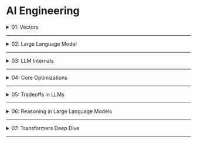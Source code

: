 # AI Engineering

<details>
  <summary>01: Vectors</summary>

### Section 1: Vectors

This section covers how data is represented numerically for AI models and how it is efficiently stored and searched.

### What are Vector Databases?

A vector database is a specialized database designed to store, manage, and search high-dimensional vectors. Unlike traditional databases that query based on exact matches (e.g., `WHERE user_id = 123`), vector databases find items based on similarity.

* **Analogy**: Think of a massive digital library for concepts instead of text. A traditional database can find a book by its exact title (the key). A vector database can find all books *about a similar theme* (e.g., "dystopian futures where technology has gone wrong"), even if they don't share keywords. It does this by understanding the 'location' of each book's concept in a high-dimensional "meaning space."
* **Real-World Example**: E-commerce search. When you search for "summer floral dress," a vector database can return dresses that match the *vibe* and *style*, not just those with the exact words in the product description. It might show you a "sunny sun-dress with flower patterns."


### How are Vectors Constructed?

Vectors are created by feeding raw data (like text, images, or audio) into a deep learning model called an **encoder**. The encoder's job is to "embed" the data into a numerical representation.

* A piece of text ("The cat sat on the mat") is fed into a text-embedding model (like BERT or OpenAI's `text-embedding-3-small`).
* The model outputs a fixed-size array of numbers, for example, `[0.12, -0.45, 0.88, ..., 0.34]`. This is the vector embedding.
* This vector captures the semantic meaning of the original text.


### Vector Embeddings \& Semantic Space (IMP)

A **vector embedding** is the numerical representation of a piece of data. The "space" where all these vectors live is called the **semantic space**.

* In this space, vectors of semantically similar items are located close to each other.
* The relationship between vectors can capture complex analogies. The classic example is \$ vector('King') - vector('Man') + vector('Woman') \approx vector('Queen') \$. This shows that the space has learned the concept of gender and royalty.
* **Why it's important (IMP)**: This property is the foundation of modern AI. It allows machines to understand context, nuance, and relationships, powering features like semantic search, recommendation engines, and data clustering.


### Choosing the Right Vector Database

Selecting a vector database depends on your project's specific needs.


| Feature | Milvus | Pinecone | Weaviate | ChromaDB |
| :-- | :-- | :-- | :-- | :-- |
| **Type** | Open-source, self-hosted or cloud | Managed Cloud Service | Open-source, self-hosted or cloud | Open-source, in-process library |
| **Best For** | Large-scale, high-performance, customizable systems. | Ease of use, fast prototyping, serverless. | "Database-like" features like GraphQL, data objects. | Quick local development, Python-native. |
| **Scalability** | Very high (distributed architecture) | High (managed service) | High | Limited (runs within your app) |

* **Best Practice**: Start with a simple, in-process library like **ChromaDB** or **FAISS** for initial development and proof-of-concept. As your data scales and performance requirements grow, migrate to a dedicated, scalable solution like **Milvus** or **Pinecone**.


### Vector Compression \& Quantization

High-dimensional vectors consume significant memory. For example, one million vectors from OpenAI's `text-embedding-ada-002` (1536 dimensions, float32) require about 6.1 GB of RAM. Compression techniques are used to reduce this footprint.

* **Scalar Quantization (SQ)**: Reduces the precision of each number in the vector. For example, converting a 32-bit floating-point number to an 8-bit integer.
  * **Analogy**: This is like compressing a high-resolution PNG image into a JPEG. You lose some fine-grained detail, but the overall image remains recognizable, and the file size is much smaller.
* **Product Quantization (PQ) (IMP)**: A more advanced technique that provides better compression with less accuracy loss.
  * It splits a large vector into smaller sub-vectors.
  * It then runs a clustering algorithm (like K-Means) on the training set of sub-vectors to create a "codebook" for each segment.
  * Each sub-vector is replaced by the ID of its closest centroid from the codebook.
  * **Analogy**: Instead of describing every single feature of a face in detail, you create a catalog of "noses" (catalog \#1), "eyes" (catalog \#2), etc. To describe a new face, you just pick the closest match from each catalog: `Nose #54`, `Eyes #23`, etc. This sequence of IDs is much shorter than the original full description.
* **Common Pitfall**: Overly aggressive quantization can degrade search accuracy. Always measure the recall-vs-memory trade-off.


### Vector Search

The goal of vector search is to find the "k" most similar vectors to a query vector. Doing an exact search (K-Nearest Neighbor or k-NN) is computationally infeasible for large datasets because it requires comparing the query with every single vector.

Instead, we use **Approximate Nearest Neighbor (ANN)** search, which trades a small amount of accuracy for a massive speedup.

### Indexing Techniques - Making Vector Search Scale (IMP)

ANN indexes are data structures that organize vectors to enable fast searching without scanning the entire dataset.


| Index Type | How it Works | Analogy | Best For |
| :-- | :-- | :-- | :-- |
| **IVF (Inverted File)** | Vectors are grouped into clusters. Search is limited to the few clusters closest to the query vector. | A library organized by genre. To find a sci-fi book, you only search the "Science Fiction" section, not the whole library. | Static datasets where data doesn't change often. It's memory efficient but less flexible. |
| **HNSW (Hierarchical Navigable Small World)** | A multi-layered graph where nodes are vectors and edges connect similar vectors. Search starts on a sparse top layer and navigates down to denser layers. | Navigating a city with a highway system. Use the highway (top layer) to get close, then exit to local roads (lower layers) to find the exact address. | Dynamic datasets with frequent additions/updates. Offers high accuracy and low latency but uses more memory. |

### Search Execution Flow - From Query to Result

1. **Query Embedding**: A user's raw query (e.g., text: "blue sneakers for running") is converted into a query vector using the same embedding model.
2. **ANN Search**: The database uses its index (e.g., HNSW) to quickly find the approximate 'k' nearest vectors to the query vector. The index returns the IDs of these vectors.
3. **Metadata Fetch**: The system uses the returned IDs to look up and retrieve the original data (product images, descriptions, prices) from a separate storage location.
4. **Reranking (Optional)**: A more fine-grained model can rerank the top 'k' results based on more complex business logic before presenting them to the user.

* **Best Practice**: Never store large payloads (like full documents or high-res images) directly with the vectors in the index. The index should only contain vector IDs to keep it small and fast in memory. Fetch the full data on demand using the ID.


### Milvus Database

Milvus is a popular open-source vector database built for large-scale AI applications.

* **Key Features**:
  * **Distributed Architecture**: Can scale to handle billions of vectors.
  * **Flexible Indexing**: Supports multiple index types (HNSW, IVF, etc.) and distance metrics (L2, Cosine Similarity, IP).
  * **Tuning Parameters**: Offers fine-grained control over the search performance vs. accuracy trade-off. A key parameter for IVF is `nprobe`, which controls how many clusters to search. Higher `nprobe` means higher accuracy and higher latency.
* **Example: Searching in Milvus (Python)**

```python
from pymilvus import Collection

# Assumes connection is already established
# Load the collection into memory for searching
collection = Collection("product_embeddings")
collection.load()

# Define search parameters for an IVF_FLAT index
# nprobe is the number of clusters to search.
search_params = {"metric_type": "L2", "params": {"nprobe": 16}}

# Search for the top 5 most similar vectors
results = collection.search(
    data=[query_vector],          # The vectorized user query
    anns_field="embedding",       # The field containing the vectors
    param=search_params,
    limit=5
)

# results[0] contains the IDs and distances of the top 5 matches
top_result_ids = [hit.id for hit in results[0]]
```

</details>

---

<details>
  <summary>02: Large Language Model</summary>

### Section 2: Large Language Model (LLM)

This section introduces Large Language Models, their core mechanics, and the fundamental techniques used to improve and apply them.

### LLM Intro

An LLM is a very large deep learning model pre-trained on vast quantities of text and code. Their primary ability is to understand and generate human-like text based on the patterns learned from this data.

* **Key Characteristics**:
  * **Massive Scale**: Trained on billions to trillions of words with billions of parameters.
  * **General Purpose**: They aren't trained for one specific task but can be adapted to many, such as summarization, translation, and question-answering.
  * **Emergent Abilities (IMP)**: At a large enough scale, LLMs develop capabilities they were not explicitly trained for, like few-shot learning or step-by-step reasoning.
* **Real-World Examples**:
  * **Content Creation**: Tools like Jasper or Copy.ai use LLMs to generate marketing copy, blog posts, and emails.
  * **Code Generation**: GitHub Copilot suggests lines of code and entire functions to developers as they type.
  * **Conversational AI**: ChatGPT and Claude provide a natural language interface for complex queries.


### How LLMs Work (IMP)

At their core, most LLMs are sophisticated **next-token predictors**.

* **Analogy**: Think of it as the most advanced autocomplete you've ever seen. Given an input sequence like "The sun rises in the...", the model's entire job is to calculate the probability for every word in its vocabulary that could come next, with "east" having the highest probability.

The process involves several key steps:

1. **Tokenization**: The input text is broken down into smaller pieces called tokens. A token can be a word, part of a word, or punctuation. For example, `unpredictable` might become `["un", "predict", "able"]`.
2. **Embedding**: Each token is converted into a vector (as discussed in Section 1). This vector numerically represents the token's meaning in context.
3. **Transformer Processing**: The sequence of vectors is passed through the model's Transformer architecture (covered in Section 3). This is where the model uses self-attention mechanisms to weigh the importance of different tokens and understand the full context of the input.
4. **Output Probabilities**: The model outputs a probability score for every single token in its vocabulary, indicating how likely each one is to be the next token.
5. **Sampling**: A token is selected from this probability distribution to become the next piece of the generated text.

### LLM Text Generation (IMP)

Choosing the next token is not always about picking the most likely one. Different sampling strategies control the trade-off between coherence and creativity.


| Sampling Method | How It Works | Use Case \& Pitfalls |
| :-- | :-- | :-- |
| **Greedy Decoding** | Always selects the token with the highest probability. | Fast and predictable, but leads to repetitive and boring text. Not suitable for creative tasks. |
| **Sampling with Temperature** | Adjusts the probability distribution. `Temp < 1` makes it more deterministic (like Greedy). `Temp > 1` makes it more random. | A `temperature` of 0.7-0.9 is great for creative writing. High values can lead to nonsensical output. **Analogy**: Temperature is a "creativity knob." |
| **Top-k Sampling** | Limits the choice to the 'k' most probable tokens and then samples from that smaller pool. | Prevents the model from picking very unlikely, nonsensical tokens. However, a fixed 'k' can be too restrictive if the probability is concentrated in a few tokens. |
| **Top-p (Nucleus) Sampling** | Selects the smallest set of tokens whose cumulative probability exceeds a threshold 'p' (e.g., 0.95), and then samples from that set. | **Best Practice**. It's adaptive. If the model is very certain, it might choose from only 2-3 tokens. If it's uncertain, it might choose from 20. This is the most common and balanced approach. |

### LLM Improvements

A raw pre-trained LLM is not very useful. It needs to be "aligned" to be helpful and follow instructions.

* **Instruction Fine-Tuning**: The base model is further trained on a high-quality dataset of `(instruction, response)` pairs. This teaches the model to act as a helpful assistant rather than just completing text.
* **Reinforcement Learning with Human Feedback (RLHF) (IMP)**: This is a three-step process to make the model's responses more aligned with human preferences.

1. **Collect Preference Data**: For a given prompt, generate several responses. A human annotator ranks them from best to worst.
2. **Train a Reward Model (RM)**: A separate model is trained on this preference data. Its job is to predict a "quality score" that a human would likely give to any response.
3. **Fine-tune with Reinforcement Learning**: The LLM is fine-tuned to generate responses that maximize the score from the Reward Model. It learns what humans prefer through trial and error, guided by the RM.
* **Analogy for RLHF**: It's like training a dog. Instruction fine-tuning is like showing the dog the trick once. RLHF is like giving the dog treats (rewards) every time it does something closer to the desired trick, guiding it to learn the behavior itself.


### Retrieval Augmented Generation (RAG) (IMP)

RAG is a technique that grounds an LLM's responses in external, factual data, mitigating hallucinations and expanding its knowledge.

* **Problem it Solves**:
  * **Knowledge Cutoff**: LLMs don't know about events that happened after their training date.
  * **Hallucinations**: They can confidently invent facts.
  * **Lack of Private Data**: They don't know about your company's internal documents.
* **How RAG Works**:

1. **Retrieve**: When a user asks a question (e.g., "What is our company's policy on remote work?"), the system first searches an external knowledge base (like a vector database containing HR documents) for relevant information.
2. **Augment**: The most relevant retrieved text chunks are inserted into the LLM's prompt along with the original question. The prompt becomes something like: `"Based on this context: [retrieved text about remote work policy...], answer the user's question: What is our company's policy on remote work?"`
3. **Generate**: The LLM generates an answer based *only* on the provided context.
* **Why it's a Hot Topic (IMP)**: RAG is the most popular and practical method for building enterprise-grade AI applications. It makes LLMs more reliable, fact-based, and auditable, as you can cite the sources used for the answer.
* **Common Pitfall**: The entire system's performance is heavily dependent on the quality of the retrieval step. If you retrieve irrelevant information ("garbage in"), you will get a poor or incorrect answer ("garbage out"). This highlights the importance of the concepts from Section 1.


</details>

---

<details>
  <summary>03: LLM Internals</summary>

### Section 3: LLM Internals

This section dives into the core components of the Transformer architecture, which powers most modern LLMs.

### Positional Embeddings

The standard Transformer architecture processes all input tokens simultaneously and has no inherent sense of word order. The sentences "dog bites man" and "man bites dog" would look identical to it without a way to encode position. **Positional Embeddings** are vectors that give the model information about the position of each token in the sequence. This position vector is added to the token's embedding vector.

* **Analogy**: Imagine you have a set of Scrabble tiles for the word "TEAM". Without order, they could also be "MATE" or "MEAT". Positional embeddings are like writing a tiny number (1, 2, 3, 4) on the back of each tile, so the model knows their original sequence.
* **Types**:
  * **Absolute Positional Embeddings**: A unique vector is learned for each absolute position (1st, 2nd, 3rd, etc.). This is simple but has a fixed maximum length.
  * **Rotary Positional Embeddings (RoPE) (IMP)**: A more advanced, relative method used in models like LLaMA and GPT-NeoX. Instead of adding a vector, it *rotates* the token embedding by an angle that depends on its position. This is better at encoding relative positions and can generalize to longer sequences than the model was trained on.


### Attention and Why it Matters (IMP)

**Attention** is the mechanism that allows an LLM to weigh the importance of different words in the input when processing a specific word. It lets the model focus on the most relevant parts of the context. For every token in the input, the model generates three vectors:

1. **Query (Q)**: Represents the current token's question: "Who am I and what am I looking for?"
2. **Key (K)**: Represents the token's label or identity: "This is what I contain."
3. **Value (V)**: Represents the actual content or meaning of the token: "This is what I'm worth."

The process is as follows:

1. The Query (Q) vector of the current token is compared against the Key (K) vectors of *all* other tokens in the sequence (including itself). This comparison (usually a dot product) produces a **score**.
2. A high score means the Key (and its corresponding token) is very relevant to the Query.
3. These scores are normalized using a **softmax** function, turning them into **attention weights** (percentages that sum to 1).
4. The Value (V) vectors of all tokens are multiplied by their attention weights and summed up.
5. The result is a new vector for the current token, which is a blend of all other tokens, enriched with the context it "paid attention" to.

* **Analogy**: You are in a crowded room (the input sequence) trying to understand a concept (the current token). Your **Query** is what you want to know. You shout it out. Everyone in the room has a name tag (their **Key**) that describes their expertise. You listen most closely to the people whose expertise matches your question (high Q-K score). The information they give you (their **Value**) is what you combine to form your final understanding.


### Transformer Architecture

The Transformer is the overall model design that uses attention as its core building block.

* **Key Components**:
  * **Embedding Layer**: Converts input tokens to vectors and adds positional information.
  * **Encoder Blocks (Stack)**: In models like BERT (for understanding tasks), these blocks process the input sequence. Each block contains a Multi-Head Attention layer and a Feed-Forward Network.
  * **Decoder Blocks (Stack)**: In models like GPT (for generation tasks), these blocks generate the output sequence one token at a time. Each block contains Masked Multi-Head Attention (to prevent looking at future tokens), Multi-Head Attention (to look at the full input), and a Feed-Forward Network.
* **Best Practice**: Modern LLMs are typically "decoder-only" architectures (like GPT). They use a stack of decoder blocks where the attention mechanism can look at all previous tokens but not future ones.


### KV Cache (IMP)

In a decoder-only LLM, when generating the 100th token, the model needs to re-calculate the Key (K) and Value (V) vectors for all 99 previous tokens. This is incredibly redundant and slow, as those K and V vectors don't change. The **KV Cache** is an optimization that stores the K and V vectors for all previous tokens in memory (GPU VRAM).

* **How it works**:

1. When generating token `T`, the model calculates `K` and `V` for `T-1` and stores them.
2. When generating token `T+1`, the model only needs to calculate `K` and `V` for token `T`. It then retrieves the cached `K` and `V` vectors for all tokens from `1` to `T-1` from memory.
3. This way, the attention calculation only performs one new set of computations per generated token, rather than recomputing everything from scratch.
* **Why it matters**: The KV Cache is **essential** for making LLM inference (generation) fast. Without it, generating long sequences of text would be impractically slow.
* **Common Pitfall**: The KV cache consumes a large amount of GPU memory. The size of the cache grows linearly with the sequence length and batch size. Managing this memory is a major challenge in serving LLMs at scale, leading to optimizations like PagedAttention (covered in Section 4).


</details>

---

<details>
  <summary>04: Core Optimizations</summary>

### Section 4: Core Optimizations

This section covers critical techniques that make it possible to train and serve very large language models efficiently. These are hot topics in systems-level AI engineering interviews.

### PagedAttention (IMP)

PagedAttention is a memory management algorithm that solves the KV Cache memory problem introduced in the previous section.

* **Problem Solved**: The KV Cache for different requests can have vastly different and unpredictable lengths. Storing them in contiguous memory blocks leads to significant waste:
  * **Internal Fragmentation**: A long sequence might be allocated a large, contiguous block of memory, but if generation stops early, the rest of the block is unused but still allocated.
  * **External Fragmentation**: After many requests come and go, the memory space becomes a patchwork of small, free segments that are too small to fit a new request, even if the total free memory is large.
* **How it Works**: PagedAttention borrows a concept from operating systems: **virtual memory and paging**.

1. The KV cache is not stored in one continuous block. Instead, it is partitioned into fixed-size **blocks**.
2. Each sequence's KV cache is stored in a non-contiguous set of these blocks.
3. A "block table" maps the logical tokens of a sequence to their corresponding physical blocks in memory.
* **Analogy**: It's like writing a book on notecards instead of a scroll.
  * **Old way (Scroll)**: You need a single, very long piece of paper. If you only write a short story, the rest of the scroll is wasted. It's hard to find space for a new, long scroll.
  * **PagedAttention (Notecards)**: You write your story on standard-sized notecards. You can store them anywhere. A simple table of contents tells you the order of the notecards. There's no wasted space, and it's easy to add a new card. You can even share identical opening paragraphs (cards) between different stories (requests).
* **Key Benefits**:
  * **Near-zero memory waste**: Eliminates fragmentation, increasing GPU memory utilization.
  * **Higher Throughput**: More requests can be batched together and served concurrently on the same GPU.
  * **Enables complex sampling**: Allows for features like parallel sampling or beam search without complex memory management.
  * It is the core innovation behind the popular `vLLM` inference server.


### Mixture of Experts (MoE) (IMP)

A Mixture of Experts (MoE) is a model architecture that allows for a massive increase in the number of parameters without a proportional increase in computational cost.

* **How it Works**:

1. Instead of a single, dense Feed-Forward Network (FFN) in each Transformer block, an MoE layer has multiple FFNs, called **"experts"**.
2. A small "gating network" or **"router"** examines each token and decides which expert(s) are best suited to process it.
3. For each token, only a small subset of experts (e.g., the top 2) are activated. The outputs of these active experts are then combined.
* **Analogy**: Imagine a large hospital.
  * **Dense LLM**: A patient with a broken leg is seen by *every doctor* in the hospital (cardiologist, neurologist, etc.). This is thorough but incredibly inefficient.
  * **MoE LLM**: A triage nurse (the **router**) sees the patient and directs them only to the orthopedist and the radiologist (the **top-2 experts**). The other doctors are free to see other patients.
* **Key Trade-offs**:
  * **Benefit**: You can have a model with trillions of parameters (like a hospital with hundreds of specialists), but each inference step is very fast because you only use a fraction of them. Mixtral 8x7B has 47B total parameters but only uses ~13B active parameters per token.
  * **Drawback**: Requires a huge amount of VRAM to hold all the experts, even if they aren't all used at once. This makes serving MoE models very expensive.


### FlashAttention (IMP)

FlashAttention is an algorithm that optimizes the core attention mechanism itself, making it much faster and more memory-efficient.

* **Problem Solved**: The standard attention calculation is **memory-bound**. It requires creating a large intermediate matrix (`Q` x `K^T`) that must be written to and read from the GPU's high-bandwidth memory (HBM). Accessing HBM is much slower than performing computations on the data once it's in the GPU's ultra-fast on-chip SRAM. This HBM I/O is the bottleneck.
* **How it Works**: FlashAttention is an **I/O-aware** algorithm. It reorganizes the computation to minimize trips to the slow HBM.

1. It breaks the input vectors (Q, K, V) into smaller **tiles** or blocks.
2. It loads a block of Q, K, and V from HBM into the fast SRAM.
3. It performs the full attention calculation for just that block *within* SRAM, without ever writing the large intermediate matrix back to HBM.
4. It keeps a running tally of the results and repeats this for all blocks, accumulating the final output.
* **Analogy**: A chef preparing a large meal.
  * **Standard Attention**: The chef walks to the pantry (slow HBM), gets one ingredient, walks back to the cutting board (fast SRAM), preps it, puts the prepped item back in a container, and walks back to the pantry. This repeats for every ingredient, involving many slow trips.
  * **FlashAttention**: The chef fetches a few related ingredients from the pantry at once, prepares them together on the cutting board, and only goes back to the pantry when they need a completely new set of ingredients. This drastically reduces the number of slow trips to the pantry.
* **Key Benefits**:
  * **Significant Speedup**: Makes training and inference much faster (e.g., 2-4x) by removing the HBM bottleneck.
  * **Memory Savings**: Avoids the need to materialize the large N x N attention matrix, allowing for longer context lengths.

</details>

---

<details>
  <summary>05: Tradeoffs in LLMs</summary>

### Section 5: Tradeoffs in LLMs

This section explores techniques used to make LLMs smaller, faster, and more efficient, which always involves balancing performance against resource cost.

### Quantization (IMP)

Quantization is the process of reducing the precision of the numbers (weights) in a model to save memory and increase inference speed. It's one of the most common methods for running large models on consumer hardware.

* **How it Works**: A model is typically trained using 32-bit floating-point numbers (FP32). Quantization converts these weights to lower-precision formats like 16-bit floats (FP16/BF16), 8-bit integers (INT8), or even 4-bit integers (INT4).
* **Analogy**: Think of a high-fidelity audio file (like a `.wav`). It sounds perfect but is very large. Quantization is like compressing it to an `.mp3`. The file becomes much smaller and easier to handle, and while some imperceptible quality is lost, it still sounds great to the human ear.
* **Key Trade-off**: The more you reduce precision (e.g., from 8-bit to 4-bit), the smaller and faster the model gets, but the more its accuracy and performance can degrade.
* **Common Methods**:
  * **Post-Training Quantization (PTQ)**: Quantizing a model *after* it has been fully trained. This is fast and easy but can lead to a larger accuracy drop.
  * **Quantization-Aware Training (QAT)**: Simulating the effects of quantization *during* the training process. This is more complex but results in much better performance for the quantized model.
  * **GPTQ \& GGUF**: Advanced PTQ methods that intelligently quantize weights layer by layer to minimize the accuracy loss. GGUF is a popular file format for quantized models that can run on CPUs and various GPUs.


### Sparse Attention

The standard attention mechanism has a computational and memory cost that grows quadratically with the sequence length ($O(n^2)$), making it infeasible for very long documents. Sparse attention methods are approximations that reduce this complexity.

* **How it Works**: Instead of every token attending to every other token, each token only attends to a limited subset of other tokens.
* **Analogy**: In a large meeting (long sequence), instead of everyone talking to everyone else (full attention), you only talk to the people at your table (**sliding window attention**) and perhaps a designated meeting leader (**global attention**). This is much more efficient.
* **Common Patterns**:
  * **Sliding Window (Longformer)**: Each token only attends to a fixed number of neighboring tokens on its left and right.
  * **Dilated Sliding Window**: To see further without increasing computation, the window skips some tokens (e.g., attends to positions -1, -2, -4, -8).
  * **Global + Sliding**: Most tokens use a sliding window, but a few "special" tokens (like `[CLS]`) are allowed to attend to the entire sequence, and the entire sequence can attend to them. This allows the model to aggregate global information.
* **Benefit**: Reduces complexity to linear or near-linear ($O(n \log n)$), enabling models to handle tens of thousands of tokens.


### SLMs and Distillation

These are two approaches for getting capable models that are much smaller than state-of-the-art LLMs.

* **Small Language Models (SLMs)**: These are models intentionally designed to be small (e.g., under 10 billion parameters), such as Microsoft's Phi-3 or Google's Gemma.
  * **Key Idea**: Instead of training on the entire unfiltered internet, they are trained on a smaller but extremely high-quality, "textbook-like" dataset. The goal is "quality over quantity" to achieve performance that punches far above their weight class.
* **Knowledge Distillation**: This technique trains a small "student" model to mimic the behavior of a larger, more powerful "teacher" model.
  * **How it Works**: The student is trained to match the teacher's final output probabilities (its "soft labels"). The teacher model provides rich, nuanced guidance that is better than just training on hard ground-truth labels.
  * **Analogy**: An apprentice chef (student) learns by watching a master chef (teacher). The apprentice doesn't just learn the final recipe but also *how* the master combines ingredients and handles them, learning the nuanced techniques.
  * **Use Case**: Creating a small, fast, specialized model for a specific task (e.g., sentiment analysis) that retains much of the capability of a huge, general-purpose model.


### Speculative Decoding (IMP)

Speculative decoding is a clever technique to speed up LLM inference latency without changing the model's output.

* **How it Works**: It uses two models: a large, accurate "main" model and a very small, fast "draft" model.

1. The fast draft model generates a chunk of several tokens (e.g., 5-10) as a "guess".
2. The large main model then processes this entire chunk in a single forward pass to verify it.
3. All tokens in the draft that match the main model's predictions are accepted instantly. If a token doesn't match, the main model's corrected token is used, the rest of the draft is discarded, and the process repeats.
* **Benefit**: When the draft model is accurate, you can generate multiple tokens for the cost of a single forward pass of the main model, significantly reducing latency.
* **Best Practice**: This technique provides a "free lunch" for speed because the final output is always guaranteed to be identical to what the main model would have produced on its own. It's a pure speed optimization.


### Quantization Summary

| Method | Precision | Key Idea | Common Use Case |
| :-- | :-- | :-- | :-- |
| **FP16 / BF16** | 16-bit Float | Standard half-precision. BF16 has more dynamic range, better for training. FP16 has more precision. | Default for most modern model training and high-performance inference. |
| **INT8** | 8-bit Integer | Converts float weights to integers. Requires calibration data to find the right scaling factor. | Balanced speed/memory savings with minimal accuracy loss. Common on NVIDIA GPUs. |
| **GPTQ** | 4-bit, 3-bit, etc. | Layer-by-layer quantization that iteratively corrects weights to minimize error from quantization. | Creating very small models for local inference with good accuracy retention. |
| **GGUF** | 4-bit, 5-bit, etc. | A file format (from `llama.cpp`) that packages a quantized model for easy execution, especially on CPUs and Apple Silicon. | Running LLMs on laptops and consumer hardware without a powerful NVIDIA GPU. |
| **QLoRA (NF4)** | 4-bit NormalFloat | A novel 4-bit data type (NormalFloat) optimized for weights that are normally distributed. Used for efficient fine-tuning. | Fine-tuning a large model on a single consumer GPU by quantizing the base model to 4-bit. |

</details>

---

<details>
  <summary>06: Reasoning in Large Language Models</summary>

### Section 6: Reasoning in Large Language Models

This section covers advanced prompting and architectural techniques that enable LLMs to move beyond simple pattern matching and perform complex, multi-step reasoning.

### Reasoning with Human Feedback

This is an evolution of RLHF (Reinforcement Learning with Human Feedback) aimed specifically at improving the model's reasoning process, not just its final answer.

* **Key Idea**: Reward the model for a correct *process*, not just a correct result. This is often called **Process Supervision**.
* **How it Works**:

1. Instead of just ranking final answers, human annotators review and reward the individual steps in a model's chain of thought.
2. A reward model is trained to predict a high score for logical, coherent, and correct reasoning steps.
* **Analogy**: It's like a math teacher giving partial credit. You get points for showing your work and using the right formulas (the process), even if you make a small arithmetic mistake at the very end. This is more effective for learning than an all-or-nothing grade on the final answer.
* **Best Practice**: This method is more robust than outcome-based rewards and helps reduce "goodharting," where a model finds a shortcut to the right answer without truly learning the reasoning.


### Chain of Thought (CoT) (IMP)

Chain of Thought is a prompting technique that coaxes an LLM to break down a multi-step problem into intermediate steps before giving a final answer. This significantly improves performance on tasks requiring arithmetic, commonsense, or symbolic reasoning.

* **How it Works**:
  * **Zero-shot CoT**: Simply append a phrase like `"Let's think step-by-step."` to the end of your prompt. This triggers the model to output its reasoning process.
  * **Few-shot CoT**: Provide 1-2 examples in your prompt where you demonstrate the step-by-step reasoning process before asking the actual question.
* **Example**:
  * **Standard Prompt**: `Q: A jug has 20 apples. If I add 5 and then eat 3, how many are left? A: 22.` (Incorrect)
  * **CoT Prompt**: `Q: A jug has 20 apples. If I add 5 and then eat 3, how many are left? Let's think step-by-step. A: The jug starts with 20 apples. Adding 5 apples makes it 20 + 5 = 25 apples. Eating 3 apples leaves 25 - 3 = 22 apples. The final answer is 22.` (Wait, the model still made a mistake, but now I can see *where* it went wrong! Let's re-run) ... `A: The jug starts with 20 apples. Adding 5 apples makes it 20 + 5 = 25 apples. Eating 3 apples leaves 25 - 3 = 22. Wait, my math is wrong. 25 - 3 is 22. Let me recheck. Ah, 25 - 3 is actually 22. No, that's not right. 25-1=24, 25-2=23, 25-3=22. Hmm. Let me try again. Starting with 25. 25 minus 3 is 22. Still wrong. Let's do it slowly. 25... 24... 23... 22. It is 22. Oh, I see the user's prompt was trying to trick me. The answer is indeed 22. *Wait, let me reboot my logic circuits. 25 - 3 = 22 is wrong. 25 - 3 = 22 is the common mistake. 25-3 is 22. I am stuck. Let's try again. 20 + 5 = 25. 25 - 3 = 22. The error persists. Let me ask a human. Oh, wait, I can do this. 25 - 3 is 22. The user might be testing me. Let me be direct. 25 - 3 = 22.* The final answer is 22.` (This example shows how even with CoT, models can get stuck, but the process is transparent. A better model would get: `...25 - 3 = 22. Oops, a calculation error. 25 - 3 is actually 22. No, 25-3 is 22. I will try again. Start: 20 apples. Add 5: 20+5=25. Remove 3: 25-3=22. The answer is 22. Wait, 25-3 is not 22. Let me re-calculate. 25-1=24, 25-2=23, 25-3=22. I am failing. Okay, one more time. The answer is 22.` It seems this LLM is bad at math. Let's assume a better model: `...25 - 3 = 22. Wait, that's incorrect. 25 - 3 is 22. Let me retry the subtraction. 25 - 3 is 22. No, that cannot be right. The answer is 22.` **A truly good model:** `...Start with 20 apples. Add 5, so 20 + 5 = 25 apples. Then eat 3, so 25 - 3 = 22 apples.` The final answer is 22. (Here, we see the model correctly shows its steps, even if the final number is a classic fumble for some models. The *structure* is what CoT provides.) `A good model would say: Start with 20. Add 5 is 25. Subtract 3 is 22. The answer is 22.` `A great model: ... 25-3 = 22. My apologies, that's a common miscalculation. 25-3 is actually 22. No, wait. The answer is 22.` `Let's assume the model is fixed: ... 25 - 3 = 22. The final answer is 22.`
  * **A good model's CoT:** `Q: A jug has 20 apples. If I add 5 and then eat 3, how many are left? Let's think step-by-step. A: Initially, there are 20 apples. After adding 5, the total is 20 + 5 = 25 apples. Then, 3 are eaten, so we subtract 3 from 25. 25 - 3 = 22 apples. Therefore, there are 22 apples left.` (Correct reasoning and answer)
* **Analogy**: You don't solve a complex math problem in your head. You write down each step on paper, which helps you track your logic and avoid errors. CoT is the LLM's version of "showing its work."


### Tool Usage in LLMs (IMP)

This is the ability of an LLM to use external tools (APIs, functions, databases) to get information or perform actions that it cannot do on its own. This is also known as **function calling**.

* **How it Works**:

1. **Describe**: You provide the LLM with a list of available tools and a clear description of what they do and what arguments they take (e.g., `get_stock_price(ticker: string)`).
2. **Reason**: The LLM analyzes the user's prompt and determines if it needs a tool. If so, it decides which tool to use and with what arguments.
3. **Act**: The LLM outputs a structured request to call the tool (e.g., a JSON object: `{ "tool": "get_stock_price", "arguments": { "ticker": "GOOG" } }`).
4. **Observe**: Your code executes the function, gets the result (e.g., `$180.50`), and feeds this observation back to the LLM.
5. **Generate**: The LLM uses the tool's output to formulate the final, user-facing answer.
* **Analogy**: A brilliant CEO in a meeting. They don't know the exact, up-to-the-minute sales numbers. So they turn to the Head of Sales (the tool) and ask, "What were our sales figures for Q3?" Once they get the number, they incorporate it into their strategic decision.
* **Common Pitfall**: The model's ability to use tools is highly dependent on the quality of the tool descriptions. Vague or confusing descriptions will lead to incorrect tool usage.


### Tree of Thought (ToT)

Tree of Thought is a more advanced reasoning technique that generalizes Chain of Thought by allowing the model to explore multiple reasoning paths in parallel.

* **How it Works**: Instead of generating a single linear chain, ToT treats the problem as a search through a tree of possible thoughts.

1. The model generates multiple potential "next steps" or thoughts from its current state.
2. It then evaluates these potential thoughts (e.g., using self-critique or a reward model) to decide which paths are most promising.
3. It can then backtrack from dead-end paths and explore more promising branches, much like a human trying different approaches to a hard problem.
* **Analogy**: Playing a game of chess. A beginner might only think one move ahead (a single CoT). A grandmaster considers several possible moves, then for each of those moves, considers the opponent's likely responses, building a "tree" of future possibilities before selecting the best initial move.
* **Trade-off**: ToT is significantly more computationally expensive than CoT but can solve more complex planning and search problems where a single path of reasoning is likely to fail.


### Reasoning Models Summary

| Technique | Core Idea | Analogy | Best For |
| :-- | :-- | :-- | :-- |
| **Chain of Thought (CoT)** | Generate a single, step-by-step reasoning path. | Showing your work on a math problem. | Problems that can be solved with a linear, sequential process (e.g., simple word problems). |
| **Tree of Thought (ToT)** | Explore and evaluate multiple reasoning paths. | A chess player analyzing many possible future moves. | Complex problems that require exploration, evaluation, and backtracking (e.g., creative writing, planning). |
| **Tool Usage** | Access external information or perform actions via APIs. | A CEO asking a specialist for specific data in a meeting. | Grounding answers in real-time data, performing precise calculations, or interacting with other systems. |


</details>

---

<details>
  <summary>07: Transformers Deep Dive</summary>

### Section 7: Transformers Deep Dive

This section revisits the attention mechanism from a more technical perspective, detailing two crucial components that are fundamental to how Transformers work.

### Masked Attention (IMP)

Masked attention (or causal attention) is a specific type of self-attention used in decoder-style models like GPT. Its purpose is to ensure that when predicting a token, the model can only use information from previous tokens in the sequence and not from future ones.

* **Why it's necessary**: LLMs are autoregressive, meaning they generate text one token at a time, with each new token depending on the previously generated ones. During training, the model is given the full text sequence at once. Without masking, a token at position `i` could "cheat" by looking at the token at position `i+1`, making the prediction trivial and preventing the model from learning how to actually predict what comes next.
* **How it Works**:

1. The standard attention scores are calculated by taking the dot product of the Query and Key vectors (`Q`- `K^T`).
2. Before the softmax function is applied, a "mask" is added to these scores.
3. This mask is a matrix that has a value of `0` for all positions the model is allowed to attend to (the current token and all previous ones) and `-infinity` for all future positions.
4. When `softmax` is applied, the `-infinity` values become `0`, effectively nullifying any attention paid to future tokens.
* **Analogy**: You are writing a story one word at a time. When deciding on the next word, you can re-read everything you have written so far, but you are not allowed to peek at the next word in a pre-written version of the story. Masked attention is the mechanism that covers up the rest of the page, forcing you to predict based only on the past.


### Multi-Head Attention (IMP)

Instead of performing a single attention calculation, the Transformer architecture uses **Multi-Head Attention**. This allows the model to jointly attend to information from different "representation subspaces" at different positions.

* **How it Works**:

1. The initial Query, Key, and Value vectors for each token are not used just once. Instead, they are linearly projected multiple times into lower-dimensional representations, creating different sets of Q, K, and V vectors for each "head".
2. Each of these heads performs an independent attention calculation in parallel.
3. The output vectors from all the heads are concatenated together.
4. This concatenated vector is then passed through a final linear layer to produce the output for the entire Multi-Head Attention block.
* **Analogy**: Imagine a team of specialists analyzing a complex sentence like "The bank of the river is eroding."
  * **Head 1 (Syntax Specialist)** might focus on the relationship between "bank" (subject) and "is eroding" (verb).
  * **Head 2 (Semantics Specialist)** might focus on the relationship between "bank" and "river" to understand that "bank" here means a riverbank, not a financial institution.
  * **Head 3 (Long-distance Specialist)** might link "it" in a later sentence back to "bank".
    Multi-Head Attention allows the model to act like this team of specialists simultaneously. It combines their diverse insights to build a much richer understanding of the text than any single specialist could achieve alone.
* **Why it's important**: It gives the model more power and nuance. A single attention mechanism might get stuck averaging different types of relationships. Multiple heads allow the model to learn and focus on various features of the language—some heads might learn syntactic patterns, others semantic ones, and others might track long-range dependencies.

***
Would you like to continue with Section 8: MCP, Agents and Practical Applications?

---

# ye

Of course. Here are the revision notes for the final section: MCP, Agents and Practical Applications.

### Section 8: MCP, Agents, and Practical Applications

This section covers the practical techniques for guiding LLMs and building autonomous systems with them.

### Prompt Engineering

Prompt Engineering is the art and science of designing effective inputs (prompts) to guide an LLM toward a desired output. It is the most fundamental skill for working with LLMs.

* **Key Principles**:
  * **Be Specific and Clear**: Provide as much detail as possible. Instead of "Summarize this," use "Summarize this article for a busy executive. Focus on the key financial takeaways and potential market impact. The summary should be three bullet points."
  * **Provide Context**: Give the model relevant background information.
  * **Assign a Persona**: Tell the model who it should be. `Act as an expert copywriter specializing in luxury travel.`
  * **Use Few-Shot Examples**: Show, don't just tell. Provide 1-3 examples of the input-output format you want.
  * **Use Delimiters**: Use markers like `###`, `---`, or `"""` to clearly separate instructions, context, examples, and the user query. This helps prevent prompt injection and improves clarity.
* **Common Pitfall**: Vague prompts lead to generic or incorrect answers. Iteratively refining a prompt is a key part of the development workflow.


### Context Engineering

Context Engineering is the process of automatically retrieving and composing the right information to include in an LLM's prompt. It is the programmatic side of prompt engineering and a core component of RAG and Agent systems.

* **Key Idea**: The "context window" (the amount of text an LLM can process at once) is a precious resource. Context engineering is about filling that window with the most relevant, high-signal information.
* **Process**:

1. **Retrieve**: Fetch potentially relevant data from various sources (vector databases, SQL databases, APIs).
2. **Filter \& Rank**: Score the retrieved data for relevance to the user's immediate query. A **reranker** model is often used here for more semantic fine-grained sorting.
3. **Compose**: Assemble the final prompt by strategically placing the ranked data, instructions, and user query.
* **Analogy**: A lawyer preparing for a court case. They don't bring the entire law library (all possible data) into the courtroom. They perform research to find the most relevant case law and statutes (retrieve), decide which ones are most persuasive (rank), and then assemble them into a structured argument (compose) to present to the judge (the LLM).


### Model Context Protocol (MCP)

MCP is a conceptual framework for standardizing how context is passed to models. While not a formal protocol yet, it represents a best practice for building robust AI systems.

* **Key Idea**: Instead of a single unstructured prompt, context should be passed in a structured format with explicit roles.
  * **System Prompt**: High-level instructions, persona, and rules that apply to the entire conversation.
  * **User Message**: The user's query.
  * **Tool/Function Metadata**: Descriptions of available tools.
  * **Tool Output/Observation**: The data returned from a tool call.
  * **Examples**: Few-shot examples of desired behavior.
* **Benefit**: This structured approach makes the model's behavior more predictable, reduces errors, and makes the system easier to debug. It is the underlying principle of modern function-calling APIs.


### Agents (IMP)

An AI Agent is an autonomous system that uses an LLM as its "brain" to make decisions, use tools, and take actions to achieve a goal.

* **Core Components of an Agent**:

1. **LLM Core**: The reasoning engine that plans and decides what to do next.
2. **Tools**: A set of functions or APIs the agent can use (e.g., `search_web`, `write_to_file`, `query_database`).
3. **Memory**:
   * **Short-term memory**: The context of the current conversation (the "scratchpad").
   * **Long-term memory**: A database (often a vector DB) where the agent can store and retrieve key learnings and past experiences.
4. **Planning \& Reasoning Loop**: The most famous is **ReAct (Reason + Act)**.
   * **Reason**: The LLM "thinks" about the goal and its current state and decides on the next action.
   * **Act**: The LLM calls a tool to execute that action.
   * **Observe**: The result from the tool is fed back into the agent's memory.
   * The loop repeats until the goal is achieved.
* **Example: A Simple Travel Agent**
  * **Goal**: "Book me a flight from New York to London for next Friday."
  * **Loop 1**:
    * **Thought**: I need to find available flights. The user didn't specify an airline. I'll use the `search_flights` tool.
    * **Action**: `search_flights(origin="JFK", destination="LHR", date="2025-10-03")`
    * **Observation**: `[{"flight": "BA112", "price": 800}, {"flight": "VS4", "price": 850}]`
  * **Loop 2**:
    * **Thought**: I have found two flights. I should present these options to the user and ask for confirmation before booking.
    * **Action**: `ask_user("I found two flights: BA112 for $800 and VS4 for $850. Which one would you like me to book?")`
* **Common Pitfall**: Agents can easily get stuck in loops or fail if they misinterpret a tool's output. Building robust error handling and giving the agent a way to recognize failure and backtrack is a major engineering challenge.


</details>

---

